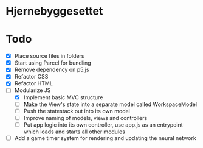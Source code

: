 # Hjernebyggesettet

# Todo
- [x] Place source files in folders
- [x] Start using Parcel for bundling 
- [x] Remove dependency on p5.js
- [x] Refactor CSS
- [x] Refactor HTML
- [ ] Modularize JS
  - [x] Implement basic MVC structure
  - [ ] Make the View's state into a separate model called WorkspaceModel
  - [ ] Push the statestack out into its own model
  - [ ] Improve naming of models, views and controllers
  - [ ] Put app logic into its own controller, use app.js as an entrypoint which loads and starts all other modules
- [ ] Add a game timer system for rendering and updating the neural network
